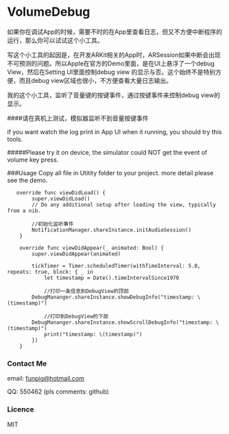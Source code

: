 # VolumeDebug

如果你在调试App的时候，需要不时的在App里查看日志，但又不方便中断程序的运行，那么你可以试试这个小工具。

写这个小工具的起因是，在开发ARKit相关的App时，ARSession如果中断会出现不可预测的问题。所以Apple在官方的Demo里面，是在UI上悬浮了一个debug View，然后在Setting UI里面控制debug view 的显示与否。这个始终不是特别方便，而且debug view区域也很小，不方便查看大量日志输出。

我的这个小工具，监听了音量键的按键事件，通过按键事件来控制debug view的显示。

####请在真机上测试，模拟器监听不到音量按键事件

if you want watch the log print in App UI when it running, you should try this tools. 

#####Please try it on device, the simulator could NOT get the event of volume key press.

###Usage
Copy all file in Utitity folder to your project. more detail please see the demo.

```
   override func viewDidLoad() {
        super.viewDidLoad()
        // Do any additional setup after loading the view, typically from a nib.
        
        //初始化监听事件
        NotificationManager.shareInstance.initAudioSession()
    }
    
    override func viewDidAppear(_ animated: Bool) {
        super.viewDidAppear(animated)
        
        tickTimer = Timer.scheduledTimer(withTimeInterval: 5.0, repeats: true, block: { _ in
            let timestamp = Date().timeIntervalSince1970
            
            //打印一条信息到DebugView的顶部
        DebugMananger.shareInstance.showDebugInfo("timestamp: \(timestamp)")
            
            //打印到DebugView的下部
        DebugMananger.shareInstance.showScrollDebugInfo("timestamp: \(timestamp)")
            print("timestamp: \(timestamp)")
        })
    }
```


### Contact Me
email: funpig@hotmail.com

QQ: 550462 (pls comments: github)

### Licence
MIT